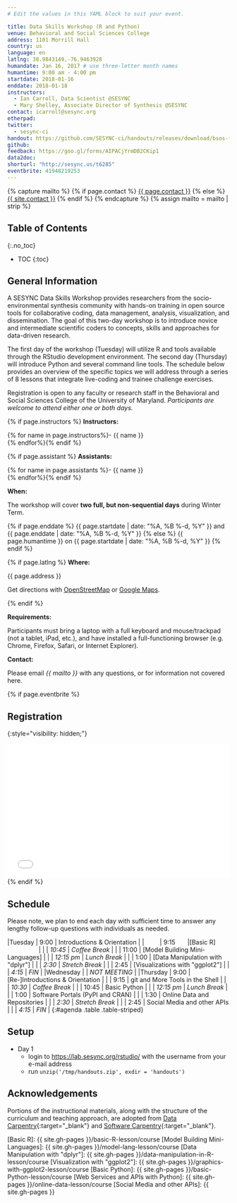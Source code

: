 ```yaml
---
# Edit the values in this YAML block to suit your event.

title: Data Skills Workshop (R and Python)
venue: Behavioral and Social Sciences College
address: 1101 Morrill Hall
country: us
language: en
latlng: 38.9843149,-76.9463928
humandate: Jan 16, 2017 # use three-letter month names
humantime: 9:00 am - 4:00 pm
startdate: 2018-01-16
enddate: 2018-01-18
instructors:
  - Ian Carroll, Data Scientist @SESYNC
  - Mary Shelley, Associate Director of Synthesis @SESYNC
contact: icarroll@sesync.org
etherpad:
twitter: 
  - sesync-ci
handout: https://github.com/SESYNC-ci/handouts/releases/download/bsos-faculty-2018/handouts.zip
github:
feedback: https://goo.gl/forms/AIPACjYrmDB2CKip1
data2doc:
shorturl: "http://sesync.us/t6285"
eventbrite: 41948219253
---
```


<!-- Capture additional variables to use below. -->

{% capture mailto %}
{% if page.contact %}
  <a href='mailto:{{page.contact}}'>{{ page.contact }}</a>
{% else %}
  <a href='mailto:{{site.contact}}'>{{ site.contact }}</a>
{% endif %}
{% endcapture %}
{% assign mailto = mailto | strip %}

## Table of Contents
{:.no_toc}

* TOC
{:toc}

## General Information

A SESYNC Data Skills Workshop provides researchers from the socio-environmental
synthesis community with hands-on training in open source tools for
collaborative coding, data management, analysis, visualization, and
dissemination. The goal of this two-day workshop is to introduce novice and
intermediate scientific coders to concepts, skills and approaches for
data-driven research.

The first day of the workshop (Tuesday) will utilize R and tools available
through the RStudio development environment. The second day (Thursday) will
introduce Python and several command line tools. The schedule below provides an
overview of the specific topics we will address through a series of 8 lessons
that integrate live-coding and trainee challenge exercises.

Registration is open to any faculty or research staff in the Behavioral and
Social Sciences College of the University of Maryland. *Participants are
welcome to attend either one or both days.*

<!-- The next block displays instructors' names if they are available. -->

{% if page.instructors %}
**Instructors:**

{% for name in page.instructors%}- {{ name }}  
{% endfor%}{% endif %}

{% if page.assistant %}
**Assistants:**

{% for name in page.assistants %}- {{ name }}  
{% endfor%}{% endif %}

**When:**

The workshop will cover **two full, but non-sequential days** during Winter
Term.

{% if page.enddate %}
{{ page.startdate | date: "%A, %B %-d, %Y" }} and {{ page.enddate | date: "%A, %B %-d, %Y" }}
{% else %}
{{ page.humantime }} on {{ page.startdate | date: "%A, %B %-d, %Y" }}
{% endif %}

<!-- The next block displays the address and links to a map showing directions.
-->

{% if page.latlng %}
**Where:**

{{ page.address }}

Get directions with
<a href="//www.openstreetmap.org/?mlat={{ page.latlng | replace:',','&mlon=' }}&zoom=16">OpenStreetMap</a> or
<a href="//maps.google.com/maps?q={{ page.latlng }}">Google Maps</a>.
  
{% endif %}

<!-- Modify the next block if there are any special requirements. -->

**Requirements:**

Participants must bring a laptop with a full keyboard and mouse/trackpad (not a
tablet, iPad, etc.), and have installed a full-functioning browser (e.g. Chrome,
Firefox, Safari, or Internet Explorer).

<!-- The following block automatically inserts a contact email address if one
has been specified for the page. If one hasn't, this block inserts the
site.contact address in docs/_config.yml. -->

**Contact:**

Please email *{{ mailto }}* with any questions, or for information not covered
here.

<!--
An eventbrite value in the YAML front matter triggers the next block.
-->

{% if page.eventbrite %}
## Registration
{:style="visibility: hidden;"}

<iframe
  src="//eventbrite.com/tickets-external?eid={{ page.eventbrite }}&ref=etckt"
  frameborder="0" height="305" width="100%"
  vspace="0" hspace="0" marginheight="5" marginwidth="5"
  scrolling="auto" allowtransparency="true">
</iframe>
{% endif %}

<!-- Compose the schedule below. The instructor field is only visible with URL
query string parameter "draft=TRUE" -->

## Schedule

Please note, we plan to end each day with sufficient time to answer any lengthy
follow-up questions with individuals as needed.

|Tuesday   | 9:00       | Introductions & Orientation      |
|          | 9:15       |[Basic R]                          |
|          | *10:45*    | *Coffee Break*                   |
|          | 11:00      | [Model Building Mini-Languages]    |
|          | *12:15 pm* | *Lunch Break*                    |
|          | 1:00       | [Data Manipulation with "dplyr"]   |
|          | *2:30*     | *Stretch Break*                  |
|          | 2:45       | [Visualizations with "ggplot2"]    |
|          | *4:15*     | *FIN*                            |
|Wednesday |            | *NOT MEETING*                    |
|Thursday  | 9:00       | [Re-]Introductions & Orientation |
|          | 9:15       | git and More Tools in the Shell  |
|          | *10:30*    | *Coffee Break*                   |
|          | 10:45      | Basic Python                     |
|          | *12:15 pm* | *Lunch Break*                    |
|          | 1:00       | Software Portals (PyPI and CRAN) |
|          | 1:30       | Online Data and Repositories     |
|          | *2:30*     | *Stretch Break*                  |
|          | 2:45       | Social Media and other APIs      |
|          | *4:15*     | *FIN*                            |
{:#agenda .table .table-striped}

<!-- Use the next block to detail pre-arrival installation and download
instructions. Certain standard procedures may be included, e.g.
docs/_includes/setup-RStudio.md. -->

## Setup

- Day 1
  - login to https://lab.sesync.org/rstudio/ with the username from your e-mail address
  - run `unzip('/tmp/handouts.zip', exdir = 'handouts')`

## Acknowledgements

Portions of the instructional materials, along with the structure of the
curriculum and teaching approach, are adopted from [Data
Carpentry](http://www.datacarpentry.org){:target="_blank"} and [Software
Carpentry](http://software-carpentry.org){:target="_blank"}.

<!-- Only use space below for links. -->

[Basic R]: {{ site.gh-pages }}/basic-R-lesson/course
[Model Building Mini-Languages]: {{ site.gh-pages }}/model-lang-lesson/course
[Data Manipulation with "dplyr"]: {{ site.gh-pages }}/data-manipulation-in-R-lesson/course
[Visualization with "ggplot2"]: {{ site.gh-pages }}/graphics-with-ggplot2-lesson/course
[Basic Python]: {{ site.gh-pages }}/basic-Python-lesson/course
[Web Services and APIs with Python]: {{ site.gh-pages }}/online-data-lesson/course
[Social Media and other APIs]: {{ site.gh-pages }}
